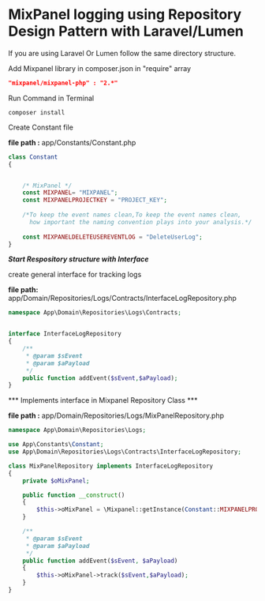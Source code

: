 # MixPanel logging using Repository Design Pattern with Laravel/Lumen

If you are using Laravel Or Lumen follow the same directory structure.

Add Mixpanel library in composer.json in "require" array

```json
"mixpanel/mixpanel-php" : "2.*"
```
Run Command in Terminal

```linux
composer install
```

Create Constant file

**file path :** app/Constants/Constant.php

```php
class Constant
{


    /* MixPanel */
    const MIXPANEL= "MIXPANEL";
    const MIXPANELPROJECTKEY = "PROJECT_KEY";
    
    /*To keep the event names clean,To keep the event names clean,
      how important the naming convention plays into your analysis.*/
      
    const MIXPANELDELETEUSEREVENTLOG = "DeleteUserLog";
}
```

***Start Respository structure with Interface***

create general interface for tracking logs

**file path:** app/Domain/Repositories/Logs/Contracts/InterfaceLogRepository.php

```php
namespace App\Domain\Repositories\Logs\Contracts;


interface InterfaceLogRepository
{
    /**
     * @param $sEvent
     * @param $aPayload
     */
    public function addEvent($sEvent,$aPayload);
}
```
*** Implements interface in Mixpanel Repository Class ***

**file path :** app/Domain/Repositories/Logs/MixPanelRepository.php

```php
namespace App\Domain\Repositories\Logs;

use App\Constants\Constant;
use App\Domain\Repositories\Logs\Contracts\InterfaceLogRepository;

class MixPanelRepository implements InterfaceLogRepository
{
    private $oMixPanel;

    public function __construct()
    {
        $this->oMixPanel = \Mixpanel::getInstance(Constant::MIXPANELPROJECTKEY);
    }

    /**
     * @param $sEvent
     * @param $aPayload
     */
    public function addEvent($sEvent, $aPayload)
    {
        $this->oMixPanel->track($sEvent,$aPayload);
    }
}
```
